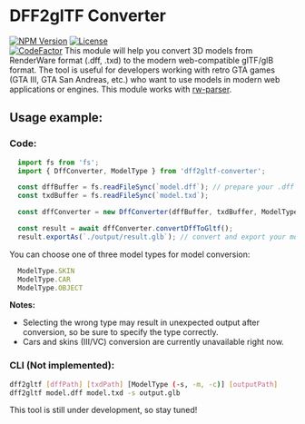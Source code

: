 # DFF2glTF Converter
[![NPM Version](https://img.shields.io/npm/v/dff2gltf-converter?style=flat&color=orange)](https://www.npmjs.com/package/dff2gltf-converter)
[![License](https://img.shields.io/github/license/AlterSDB/dff2gltf-converter?color=green)](https://github.com/AlterSDB/dff2gltf-converter/blob/main/LICENSE.md)  
[![CodeFactor](https://www.codefactor.io/repository/github/altersdb/dff2gltf-converter/badge/main)](https://www.codefactor.io/repository/github/altersdb/dff2gltf-converter/overview/main)
This module will help you convert 3D models from RenderWare format (.dff, .txd) to the modern web-compatible glTF/glB format. 
The tool is useful for developers working with retro GTA games (GTA III, GTA San Andreas, etc.) who want to use models in modern web applications or engines.
This module works with [rw-parser](https://github.com/Timic3/rw-parser).  
## Usage example:
### Code:
```js
  import fs from 'fs';
  import { DffConverter, ModelType } from 'dff2gltf-converter';

  const dffBuffer = fs.readFileSync(`model.dff`); // prepare your .dff and .txd as bytes buffer
  const txdBuffer = fs.readFileSync(`model.txd`);

  const dffConverter = new DffConverter(dffBuffer, txdBuffer, ModelType.OBJECT); // initialize with params

  const result = await dffConverter.convertDffToGltf(); 
  result.exportAs(`./output/result.glb`); // convert and export your model in .gltf or .glb
```
You can choose one of three model types for model conversion:
```js
  ModelType.SKIN
  ModelType.CAR
  ModelType.OBJECT
```
**Notes:** 
* Selecting the wrong type may result in unexpected output after conversion, so be sure to specify the type correctly.
* Cars and skins (III/VC) conversion are currently unavailable right now.

### CLI (Not implemented):
```sh
dff2gltf [dffPath] [txdPath] [ModelType (-s, -m, -c)] [outputPath]
dff2gltf model.dff model.txd -s output.glb
```
This tool is still under development, so stay tuned!
